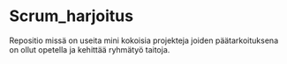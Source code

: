 # Scrum_harjoitus

Repositio missä on useita mini kokoisia projekteja joiden päätarkoituksena on ollut opetella ja kehittää ryhmätyö taitoja.
